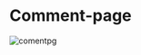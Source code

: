 # Comment-page

![comentpg](https://github.com/Maz801054/Comment-page/assets/134128123/71148537-ab78-4c30-8504-7e8d26040d8c)

